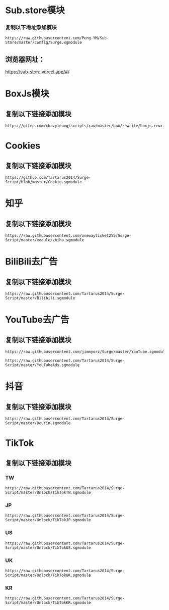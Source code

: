# Sub.store模块
### 复制以下地址添加模块
````
https://raw.githubusercontent.com/Peng-YM/Sub-Store/master/config/Surge.sgmodule
````
## 浏览器网址：
https://sub-store.vercel.app/#/

# BoxJs模块
## 复制以下链接添加模块
````
https://gitee.com/chavyleung/scripts/raw/master/box/rewrite/boxjs.rewrite.surge.sgmodule
````

# Cookies
## 复制以下链接添加模块
````
https://github.com/Tartarus2014/Surge-Script/blob/master/Cookie.sgmodule
````

# 知乎
## 复制以下链接添加模块
````
https://raw.githubusercontent.com/onewayticket255/Surge-Script/master/module/zhihu.sgmodule
````

# BiliBili去广告
## 复制以下链接添加模块
````
https://raw.githubusercontent.com/Tartarus2014/Surge-Script/master/Bilibili.sgmodule
````

# YouTube去广告
## 复制以下链接添加模块
````
https://raw.githubusercontent.com/jimmyorz/Surge/master/YouTube.sgmodule
````
````
https://raw.githubusercontent.com/Tartarus2014/Surge-Script/master/YouTubeAds.sgmodule
````

# 抖音
## 复制以下链接添加模块
````
https://raw.githubusercontent.com/Tartarus2014/Surge-Script/master/DouYin.sgmodule
````

# TikTok
## 复制以下链接添加模块
### TW
````
https://raw.githubusercontent.com/Tartarus2014/Surge-Script/master/Unlock/TikTokTW.sgmodule
````
### JP
````
https://raw.githubusercontent.com/Tartarus2014/Surge-Script/master/Unlock/TikTokJP.sgmodule
````
### US
````
https://raw.githubusercontent.com/Tartarus2014/Surge-Script/master/Unlock/TikTokUS.sgmodule
````
### UK
````
https://raw.githubusercontent.com/Tartarus2014/Surge-Script/master/Unlock/TikTokUK.sgmodule
````
### KR
````
https://raw.githubusercontent.com/Tartarus2014/Surge-Script/master/Unlock/TikTokKR.sgmodule
````
